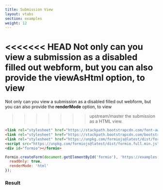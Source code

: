 ```yaml
---
title: Submission View
layout: vtabs
section: examples
weight: 12
---
```

<<<<<<< HEAD
Not only can you view a submission as a disabled filled out webform, but you can also provide the **viewAsHtml** option, to view
=======
Not only can you view a submission as a disabled filled out webform, but you can also provide the **renderMode** option, to view
>>>>>>> upstream/master
the submission as a HTML view.

```html
<link rel="stylesheet" href="https://stackpath.bootstrapcdn.com/font-awesome/4.7.0/css/font-awesome.min.css">
<link rel="stylesheet" href="https://stackpath.bootstrapcdn.com/bootstrap/4.1.3/css/bootstrap.min.css">
<link rel="stylesheet" href="https://unpkg.com/formiojs@latest/dist/formio.full.min.css">
<script src="https://unpkg.com/formiojs@latest/dist/formio.full.min.js"></script>
<div id="formio"></formio>
```

```js
Formio.createForm(document.getElementById('formio'), 'https://examples.form.io/wizard/submission/5a542c9e2a40bf0001e0f8a9', {
  readOnly: true,
  renderMode: 'html'
});
```

<h3>Result</h3>
<div class="card card-body bg-light">
<div id="formio"></div>
<script type="text/javascript">
Formio.createForm(document.getElementById('formio'), 'https://examples.form.io/wizard/submission/5a542c9e2a40bf0001e0f8a9', {
  readOnly: true,
  renderMode: 'html'
});
</script>
</div>
